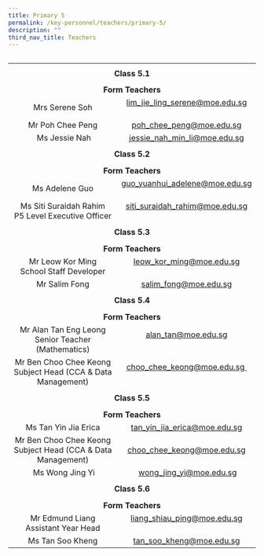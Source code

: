 ```yaml
---
title: Primary 5
permalink: /key-personnel/teachers/primary-5/
description: ""
third_nav_title: Teachers
---
```

<table style="float: right;" border="0" width="100%" cellspacing="0">
<tbody>
<tr>
<td style="text-align: center;" colspan="2" height="41"><strong>Class 5.1</strong></td>
</tr>
<tr style="text-align: center;">
<td colspan="2" height="25"><strong>Form Teachers</strong></td>
</tr>
<tr style="text-align: center;">
<td width="50%">Mrs Serene Soh</td>
<td width="50%"><a href="mailto:lim_jie_ling_serene@moe.edu.sg" target="">lim_jie_ling_serene@moe.edu.sg</a><br /><br /></td>
</tr>
<tr style="text-align: center;">
<td>
<div>Mr Poh Chee Peng</div>
</td>
<td><a href="mailto:poh_chee_peng@moe.edu.sg" target="">poh_chee_peng@moe.edu.sg</a></td>
</tr>
	<tr style="text-align: center;">
<td>
<div> Ms Jessie Nah</div>
</td>
<td><a href="mailto:jessie_nah_min_li@moe.edu.sg" target="">jessie_nah_min_li@moe.edu.sg</a></td>
</tr>
<tr style="text-align: center;">
<td colspan="2" height="41"><strong>Class 5.2</strong></td>
</tr>
<tr style="text-align: center;">
<td colspan="2" height="25"><strong>Form Teachers</strong></td>
</tr>
<tr style="text-align: center;">
<td width="50%">Ms Adelene Guo</td>
<td><a href="mailto:guo_yuanhui_adelene@moe.edu.sg" target="">guo_yuanhui_adelene@moe.edu.sg</a><br /><br /></td>
</tr>
<tr style="text-align: center;">
<td>Ms Siti Suraidah Rahim<br />P5 Level Executive Officer</td>
<td><a href="mailto:siti_suraidah_rahim@moe.edu.sg" target="">siti_suraidah_rahim@moe.edu.sg</a><br /><br /></td>
</tr>
<tr style="text-align: center;">
<td colspan="2" height="41"><strong>Class 5.3</strong></td>
</tr>
<tr style="text-align: center;">
<td colspan="2" height="25"><strong>Form Teachers</strong></td>
</tr>
<tr style="text-align: center;">
<td>Mr Leow Kor Ming<br />School Staff Developer</td>
<td><a href="mailto:leow_kor_ming@moe.edu.sg" target="">leow_kor_ming@moe.edu.sg</a><br /><br /></td>
</tr>
<tr style="text-align: center;">
<td>
<div>Mr Salim Fong</div>
</td>
<td><a href="mailto:salim_fong@moe.edu.sg" target="">salim_fong@moe.edu.sg</a></td>
</tr>
<tr style="text-align: center;">
<td colspan="2" height="41"><strong>Class 5.4</strong></td>
</tr>
<tr style="text-align: center;">
<td colspan="2" height="25"><strong>Form Teachers</strong></td>
</tr>
<tr style="text-align: center;">
<td width="50%">Mr Alan Tan Eng Leong<br />Senior Teacher (Mathematics)</td>
<td width="50%"><a href="mailto:alan_tan@moe.edu.sg" target="">alan_tan@moe.edu.sg</a><br /><br /></td>
</tr>
<tr style="text-align: center;">
<td>Mr Ben Choo Chee Keong<br />Subject Head (CCA & Data Management)</td>
<td><a href="mailto:choo_chee_keong@moe.edu.sg" target="">choo_chee_keong@moe.edu.sg&nbsp;</a><br /><br /></td>
</tr>
<tr style="text-align: center;">
<td colspan="2" height="41"><strong>Class 5.5</strong></td>
</tr>
<tr style="text-align: center;">
<td colspan="2" height="25"><strong>Form Teachers</strong></td>
</tr>
<tr style="text-align: center;">
<td>Ms Tan Yin Jia Erica</td>
<td><a href="mailto:tan_yin_jia_erica@moe.edu.sg" target="">tan_yin_jia_erica@moe.edu.sg</a></td>
</tr>
<tr style="text-align: center;">
<td>Mr Ben Choo Chee Keong<br />Subject Head (CCA &amp; Data Management)</td>
<td><a href="mailto:choo_chee_keong@moe.edu.sg" target="">choo_chee_keong@moe.edu.sg</a></td>
</tr>
<tr style="text-align: center;">
<td>&nbsp;Ms Wong Jing Yi</td>
<td>&nbsp;<a href="mailto:wong_jing_yi@moe.edu.sg" target="">wong_jing_yi@moe.edu.sg</a></td>
</tr>
<tr style="text-align: center;">
<td colspan="2" height="41"><strong>Class 5.6</strong></td>
</tr>
<tr style="text-align: center;">
<td colspan="2" height="25"><strong>Form Teachers</strong></td>
</tr>
<tr style="text-align: center;">
<td>Mr Edmund Liang<br />&nbsp;Assistant Year Head&nbsp;</td>
<td><a href="mailto:liang_shiau_ping@moe.edu.sg" target="">liang_shiau_ping@moe.edu.sg</a><br /><br /></td>
</tr>
<tr style="text-align: center;">
<td>Ms Tan Soo Kheng</td>
<td><a href="mailto:tan_soo_kheng@moe.edu.sg" target="">tan_soo_kheng@moe.edu.sg</a></td>
</tr>
</tbody>
</table>